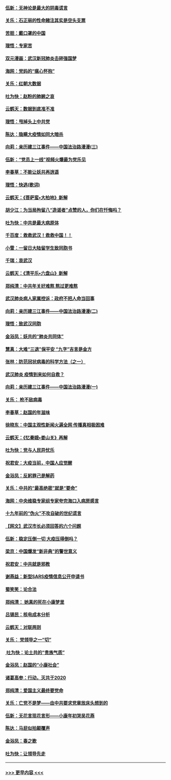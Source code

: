 #### [伍新：无神论是最大的阴毒谎言](../pages/nsc993/n11846129.md?t=02061444) 
#### [关乐：石正丽的性命赌注其实是空头支票](../pages/nsc993/n11846109.md?t=02061444) 
#### [苦胆：戴口罩的中国](../pages/nsc993/n11845576.md?t=02061444) 
#### [理悟：专家苦](../pages/nsc993/n11845564.md?t=02061444) 
#### [双元漫画：武汉新冠肺炎击碎强国梦](../pages/nsc993/n11843320.md?t=02061444) 
#### [海网：党妈的“瘟心怀抱”](../pages/nsc993/n11840740.md?t=02061444) 
#### [关乐：红朝大数据](../pages/nsc993/n11840675.md?t=02061444) 
#### [吐为快：赵粉的肺腑之哀](../pages/nsc993/n11840618.md?t=02061444) 
#### [云鹤天：数据到底准不准](../pages/nsc993/n11840325.md?t=02061444) 
#### [理悟：甩掉头上中共党](../pages/nsc993/n11838826.md?t=02061444) 
#### [陈达：隐瞒大疫情如同大暗杀](../pages/nsc993/n11838771.md?t=02061444) 
#### [向莉：亲历建三江事件——中国法治路漫漫(三)](../pages/nsc993/n11831825.md?t=02061444) 
#### [伍新：“党员上一线”视频火爆最为党乐见](../pages/nsc993/n11838200.md?t=02061444) 
#### [李春草：不能让妖共再逍遥](../pages/nsc993/n11838102.md?t=02061444) 
#### [理悟：快逃(歌词)](../pages/nsc993/n11838083.md?t=02061444) 
#### [云鹤天：《菩萨蛮▪大柏地》新解](../pages/nsc993/n11838059.md?t=02061444) 
#### [胡少江：为当局拘留八“造谣者”点赞的人，你们在忏悔吗？](../pages/nsc993/n11836801.md?t=02061444) 
#### [吐为快：中共是最大病原体](../pages/nsc993/n11836748.md?t=02061444) 
#### [千百度：救救武汉！救救中国！！](../pages/nsc993/n11836145.md?t=02061444) 
#### [小雪：一留日大陆留学生致同胞书](../pages/nsc993/n11834624.md?t=02061444) 
#### [千瑞：哀武汉](../pages/nsc993/n11833647.md?t=02061444) 
#### [云鹤天：《清平乐▪六盘山》新解](../pages/nsc993/n11833611.md?t=02061444) 
#### [郑纯清：中共年关好难熬 熬过更难熬](../pages/nsc993/n11833489.md?t=02061444) 
#### [武汉肺炎病人家属控诉：政府不把人命当回事](../pages/nsc993/n11833205.md?t=02061444) 
#### [向莉：亲历建三江事件——中国法治路漫漫(二)](../pages/nsc993/n11829102.md?t=02061444) 
#### [理悟：致武汉同胞](../pages/nsc993/n11831522.md?t=02061444) 
#### [金浴凤：妖共的“肺炎共同体”](../pages/nsc993/n11829448.md?t=02061444) 
#### [慧真：大难“三退”保平安 “九字”吉言是金方](../pages/nsc993/n11829501.md?t=02061444) 
#### [张林：防范冠状病毒的科学方法（之一）](../pages/nsc993/n11828618.md?t=02061444) 
#### [武汉肺炎 疫情到来如何自救？](../pages/nsc993/n11827632.md?t=02061444) 
#### [向莉：亲历建三江事件——中国法治路漫漫(一)](../pages/nsc993/n11827190.md?t=02061444) 
#### [关乐： 枪不敌病毒](../pages/nsc993/n11826746.md?t=02061444) 
#### [李春草：赵国的年滋味](../pages/nsc993/n11826321.md?t=02061444) 
#### [徐晓东：中国主观性新闻火遍全网 传播真相极困难](../pages/nsc993/n11826508.md?t=02061444) 
#### [云鹤天：《忆秦娥▪娄山关》再解](../pages/nsc993/n11824682.md?t=02061444) 
#### [吐为快：党与人民异忧乐](../pages/nsc993/n11824660.md?t=02061444) 
#### [祝君安：大疫当前，中国人应觉醒](../pages/nsc993/n11821946.md?t=02061444) 
#### [金浴凤：反躬罪己是解药](../pages/nsc993/n11820280.md?t=02061444) 
#### [关乐：中共的“最高绝密”就是“要命”](../pages/nsc993/n11816946.md?t=02061444) 
#### [海网：中央维稳专家组专家夸完海口入病房感言](../pages/nsc993/n11815138.md?t=02061444) 
#### [十九年前的“伪火”不攻自破的世纪谎言](../pages/nsc993/n11813238.md?t=02061444) 
#### [【网文】武汉市长必须回答的六个问题](../pages/nsc993/n11813848.md?t=02061444) 
#### [伍新：稳定压倒一切 大疫压得倒吗？](../pages/nsc993/n11812634.md?t=02061444) 
#### [梁京：中国爆发“新非典”的警世意义](../pages/nsc993/n11812554.md?t=02061444) 
#### [祝君安：中共就是邪教](../pages/nsc993/n11812431.md?t=02061444) 
#### [谢燕益：新型SARS疫情信息公开申请书](../pages/nsc993/n11808840.md?t=02061444) 
#### [蜀笑笑：论合法](../pages/nsc993/n11808064.md?t=02061444) 
#### [郑纯清： 她真的死在小康梦里](../pages/nsc993/n11806623.md?t=02061444) 
#### [吕锡民：核电成本分析](../pages/nsc993/n11806284.md?t=02061444) 
#### [云鹤天：对联两则](../pages/nsc993/n11805957.md?t=02061444) 
#### [关乐： 党领导之一“切”](../pages/nsc993/n11804505.md?t=02061444) 
#### [ 吐为快：论土共的“贵族气质”](../pages/nsc993/n11804490.md?t=02061444) 
#### [金浴凤：赵国的“小康社会”](../pages/nsc993/n11804452.md?t=02061444) 
#### [诸葛高参：行动，灭共于2020](../pages/nsc993/n11804120.md?t=02061444) 
#### [郑纯清：爱国主义最终要党命](../pages/nsc993/n11802197.md?t=02061444) 
#### [关乐：亡党不是梦——由中共要求党章放床头想到的](../pages/nsc993/n11802156.md?t=02061444) 
#### [伍新：无花言现花言形——小康年初哭吴花燕](../pages/nsc993/n11800044.md?t=02061444) 
#### [陈达：马屁似拍颠覆声](../pages/nsc993/n11800010.md?t=02061444) 
#### [金浴凤：春之歌](../pages/nsc993/n11797687.md?t=02061444) 
#### [吐为快：让领导先走](../pages/nsc993/n11797512.md?t=02061444) 

----
#### [ >>> 更早内容 <<< ](../indexes/nsc993-earlier.md)
